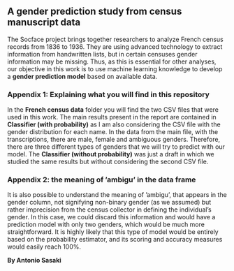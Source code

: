 ## A gender prediction study from census manuscript data
The Socface project brings together researchers to analyze French census records from 1836 to 1936. They are using advanced technology to extract information from handwritten lists, but in certain censuses gender information may be missing. Thus, as this is essential for other analyses, our objective in this work is to use machine learning knowledge to develop a **gender prediction model** based on available data.

### Appendix 1: Explaining what you will find in this repository
In the **French census data** folder you will find the two CSV files that were used in this work. The main results present in the report are contained in **Classifier (with probability)** as I am also considering the CSV file with the gender distribution for each name. In the data from the main file, with the transcriptions, there are male, female and ambiguous genders. Therefore, there are three different types of genders that we will try to predict with our model. The **Classifier (without probability)** was just a draft in which we studied the same results but without considering the second CSV file.

### Appendix 2: the meaning of ’ambigu’ in the data frame
It is also possible to understand the meaning of ’ambigu’, that appears in the gender column, not
signifying non-binary gender (as we assumed) but rather imprecision from the census collector in defining the individual’s
gender. In this case, we could discard this information and would have a prediction model with only two
genders, which would be much more straightforward. It is highly likely that this type of model would
be entirely based on the probability estimator, and its scoring and accuracy measures would easily reach
100%.

**By Antonio Sasaki**

